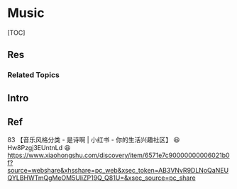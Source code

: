 # Music

[TOC]



## Res
### Related Topics



## Intro



## Ref
83 【音乐风格分类 - 是诗啊 | 小红书 - 你的生活兴趣社区】 😆 Hw8Pzgj3EUntnLd 😆 https://www.xiaohongshu.com/discovery/item/6571e7c90000000006021b0f?source=webshare&xhsshare=pc_web&xsec_token=AB3VNvR9DLNoQaNEUQYLBHWTmQgMeOM5UliZP19Q_Q81U=&xsec_source=pc_share

